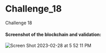 # Challenge_18
Challenge 18

#### Screenshot of the blockchain and validation:
![Screen Shot 2023-02-28 at 5 52 11 PM](https://user-images.githubusercontent.com/116028305/222024592-9882c12e-c376-4f8b-8a56-97f28d1a36a8.png)
